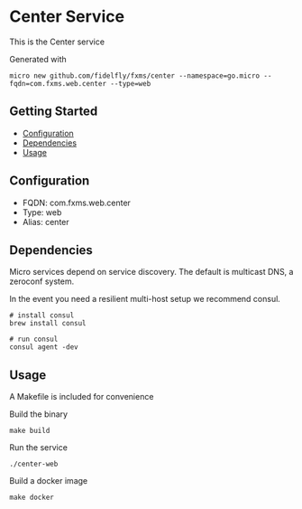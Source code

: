 # Center Service

This is the Center service

Generated with

```
micro new github.com/fidelfly/fxms/center --namespace=go.micro --fqdn=com.fxms.web.center --type=web
```

## Getting Started

- [Configuration](#configuration)
- [Dependencies](#dependencies)
- [Usage](#usage)

## Configuration

- FQDN: com.fxms.web.center
- Type: web
- Alias: center

## Dependencies

Micro services depend on service discovery. The default is multicast DNS, a zeroconf system.

In the event you need a resilient multi-host setup we recommend consul.

```
# install consul
brew install consul

# run consul
consul agent -dev
```

## Usage

A Makefile is included for convenience

Build the binary

```
make build
```

Run the service
```
./center-web
```

Build a docker image
```
make docker
```